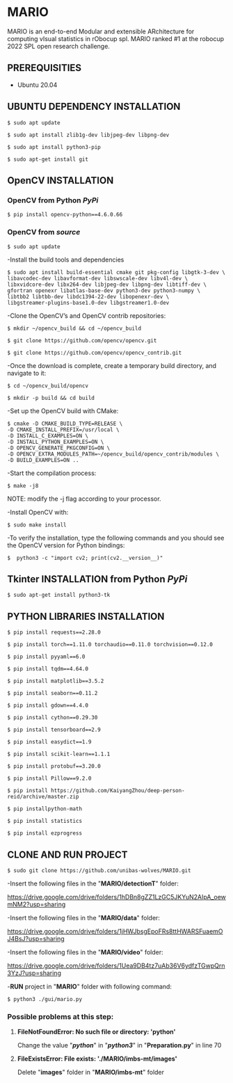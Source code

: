 # MARIO
MARIO is an end-to-end Modular and extensible ARchitecture for computing vIsual statistics in rObocup spl. MARIO ranked #1 at the robocup 2022 SPL open research challenge.

## PREREQUISITIES

- Ubuntu 20.04

## UBUNTU DEPENDENCY INSTALLATION

    $ sudo apt update

    $ sudo apt install zlib1g-dev libjpeg-dev libpng-dev

    $ sudo apt install python3-pip

    $ sudo apt-get install git

## OpenCV INSTALLATION

### OpenCV from Python ***PyPi*** 

    $ pip install opencv-python==4.6.0.66

### OpenCV from  ***source*** 

    $ sudo apt update

-Install the build tools and dependencies

    $ sudo apt install build-essential cmake git pkg-config libgtk-3-dev \
    libavcodec-dev libavformat-dev libswscale-dev libv4l-dev \
    libxvidcore-dev libx264-dev libjpeg-dev libpng-dev libtiff-dev \
    gfortran openexr libatlas-base-dev python3-dev python3-numpy \
    libtbb2 libtbb-dev libdc1394-22-dev libopenexr-dev \
    libgstreamer-plugins-base1.0-dev libgstreamer1.0-dev

-Clone the OpenCV’s and OpenCV contrib repositories:

    $ mkdir ~/opencv_build && cd ~/opencv_build

    $ git clone https://github.com/opencv/opencv.git

    $ git clone https://github.com/opencv/opencv_contrib.git

-Once the download is complete, create a temporary build directory, and navigate to it:

    $ cd ~/opencv_build/opencv

    $ mkdir -p build && cd build

-Set up the OpenCV build with CMake:

    $ cmake -D CMAKE_BUILD_TYPE=RELEASE \
    -D CMAKE_INSTALL_PREFIX=/usr/local \
    -D INSTALL_C_EXAMPLES=ON \
    -D INSTALL_PYTHON_EXAMPLES=ON \
    -D OPENCV_GENERATE_PKGCONFIG=ON \
    -D OPENCV_EXTRA_MODULES_PATH=~/opencv_build/opencv_contrib/modules \
    -D BUILD_EXAMPLES=ON ..

-Start the compilation process:

    $ make -j8

  NOTE: modify the -j flag according to your processor. 

-Install OpenCV with: 
  
    $ sudo make install

-To verify the installation, type the following commands and you should see the OpenCV version for Python bindings:

    $  python3 -c "import cv2; print(cv2.__version__)"


## Tkinter INSTALLATION from Python ***PyPi***

    $ sudo apt-get install python3-tk

## PYTHON LIBRARIES INSTALLATION 
 
    $ pip install requests==2.28.0 
    
    $ pip install torch==1.11.0 torchaudio==0.11.0 torchvision==0.12.0
    
    $ pip install pyyaml==6.0
    
    $ pip install tqdm==4.64.0

    $ pip install matplotlib==3.5.2

    $ pip install seaborn==0.11.2

    $ pip install gdown==4.4.0

    $ pip install cython==0.29.30

    $ pip install tensorboard==2.9
    
    $ pip install easydict==1.9

    $ pip install scikit-learn==1.1.1

    $ pip install protobuf==3.20.0
    
    $ pip install Pillow==9.2.0

    $ pip install https://github.com/KaiyangZhou/deep-person-reid/archive/master.zip	

    $ pip installpython-math
    
    $ pip install statistics
    
    $ pip install ezprogress

## CLONE AND RUN PROJECT

    $ sudo git clone https://github.com/unibas-wolves/MARIO.git

-Insert the following files in the "**MARIO/detectionT**" folder:
  
  https://drive.google.com/drive/folders/1hDBn8gZZ1LzGC5JKYuN2AIpA_oewmNM2?usp=sharing

-Insert the following files in the "**MARIO/data**" folder: 

  https://drive.google.com/drive/folders/1jHWJbsgEpoFRs8ttHWARSFuaemOJ4BsJ?usp=sharing

-Insert the following files in the "**MARIO/video**" folder:
  
  https://drive.google.com/drive/folders/1Uea9DB4tz7uAb36V6ydfzTGwpQrn3YzJ?usp=sharing

-**RUN** project in "**MARIO**" folder with following command:

    $ python3 ./gui/mario.py

### Possible problems at this step:

1. **FileNotFoundError: No such file or directory: 'python'**

    Change the value "***python***" in "***python3***" in "**Preparation.py**" in line 70
    
2. **FileExistsError: File exists: './MARIO/imbs-mt/images'**

    Delete "**images**" folder in "**MARIO/imbs-mt**" folder
     
